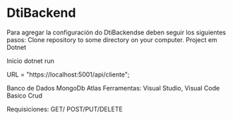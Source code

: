 # DtiBackend
Para agregar la configuración do DtiBackendse deben seguir los siguientes pasos:
Clone repository to some directory on your computer.
Project em Dotnet

Inicio dotnet run

URL = "https://localhost:5001/api/cliente";

Banco de Dados MongoDb Atlas
Ferramentas: Visual Studio, Visual Code
Basico Crud

Requisiciones: GET/ POST/PUT/DELETE



